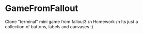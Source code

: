 # GameFromFallout
Clone "terminal" mini game from fallout3 /n
Homework /n
Its just a collection of buttons, labels and canvases :)
